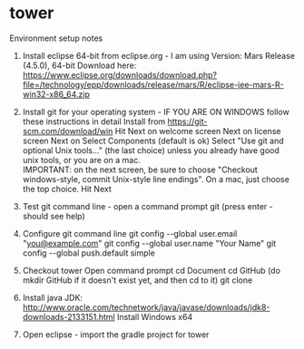 # tower

Environment setup notes

1. Install eclipse 64-bit from eclipse.org - I am using Version: Mars Release (4.5.0), 64-bit
	Download here: https://www.eclipse.org/downloads/download.php?file=/technology/epp/downloads/release/mars/R/eclipse-jee-mars-R-win32-x86_64.zip

2. Install git for your operating system - IF YOU ARE ON WINDOWS follow these instructions in detail
	Install from https://git-scm.com/download/win
	Hit Next on welcome screen
	Next on license screen
	Next on Select Components (default is ok)
	Select "Use git and optional Unix tools..." (the last choice) unless you already have good unix tools, or you are on a mac.  
	IMPORTANT: on the next screen, be sure to choose "Checkout windows-style, commit Unix-style line endings".  On a mac, just choose the top choice.
	Hit Next

3. Test git command line - open a command prompt
	git (press enter - should see help)

4. Configure git command line
	git config --global user.email "you@example.com"
	git config --global user.name "Your Name"
	git config --global push.default simple

5. Checkout tower
   Open command prompt
   cd Document
   cd GitHub (do mkdir GitHub if it doesn't exist yet, and then cd to it)
   git clone 

6. Install java JDK: http://www.oracle.com/technetwork/java/javase/downloads/jdk8-downloads-2133151.html
	Install Windows x64

7. Open eclipse - import the gradle project for tower

